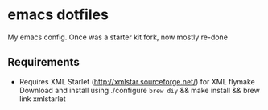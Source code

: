 # emacs dotfiles
My emacs config. Once was a starter kit fork, now mostly re-done

## Requirements
- Requires XML Starlet (http://xmlstar.sourceforge.net/) for XML flymake
  Download and install using ./configure `brew diy` && make install && brew link xmlstarlet
